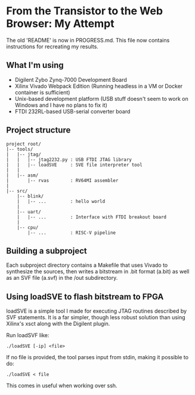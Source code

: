 # From the Transistor to the Web Browser: My Attempt

The old 'README' is now in PROGRESS.md. This file now contains instructions for recreating my results.

## What I'm using
* Digilent Zybo Zynq-7000 Development Board
* Xilinx Vivado Webpack Edition (Running headless in a VM or Docker container is sufficient)
* Unix-based development platform (USB stuff doesn't seem to work on Windows and I have no plans to fix it) 
* FTDI 232RL-based USB-serial converter board

## Project structure
```
project root/
|-- tools/
|   |-- jtag/ 
|   |   |-- jtag2232.py : USB FTDI JTAG library
|   |   |-- loadSVE     : SVE file interpreter tool
|   | 
|   |-- asm/
|       |-- rvas        : RV64MI assembler
|
|-- src/ 
    |-- blink/
    |   |-- ...         : hello world
    |
    |-- uart/
    |   |-- ...         : Interface with FTDI breakout board 
    |
    |-- cpu/
        |-- ...         : RISC-V pipeline 
```

## Building a subproject
Each subproject directory contains a Makefile that uses Vivado to synthesize the sources, then writes a bitstream in .bit format (a.bit) as well as an SVF file (a.svf) in the /out subdirectory. 

## Using loadSVE to flash bitstream to FPGA
loadSVE is a simple tool I made for executing JTAG routines described by SVF statements. It is a far simpler, though less robust solution than using Xilinx's xsct along with the Digilent plugin.

Run loadSVF like:
```
./loadSVE [-ip] <file>
```
If no file is provided, the tool parses input from stdin, making it possible to do: 
```
./loadSVE < file
```
This comes in useful when working over ssh.



